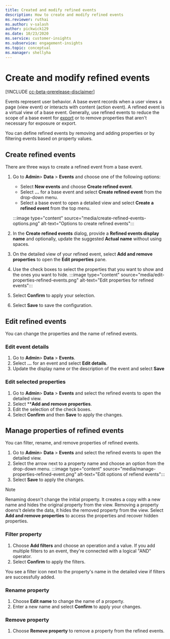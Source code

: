 ```yaml
---
title: Created and modify refined events
description: How to create and modify refined events
ms.reviewer: ruthai
ms.author: v-salash
author: pickwick129
ms.date: 10/23/2020
ms.service: customer-insights
ms.subservice: engagement-insights 
ms.topic: conceptual
ms.manager: shellyha
---
```


# Create and modify refined events

[!INCLUDE [cc-beta-prerelease-disclaimer](includes/cc-beta-prerelease-disclaimer.md)]

Events represent user behavior. A base event records when a user views a page (view event) or interacts with content (action event). A refined event is a virtual view of a base event. Generally, use refined events to reduce the scope of a base event for [export](export-events.md) or to remove properties that aren't necessary for exposure or export.

You can define refined events by removing and adding properties or by filtering events based on property values.

## Create refined events

There are three ways to create a refined event from a base event. 

1. Go to **Admin**> **Data** > **Events** and choose one of the following options:
    - Select **New events** and choose **Create refined event**.
    - Select **...** for a base event and select **Create refined event** from the drop-down menu.
    - Select a base event to open a detailed view and select **Create a refined event** from the top menu.
    
    :::image type="content" source="media/create-refined-events-options.png" alt-text="Options to create refined events":::

1. In the **Create refined events** dialog, provide a **Refined events display name** and optionally, update the suggested **Actual name** without using spaces.
 
1. On the detailed view of your refined event, select **Add and remove properties** to open the **Edit properties** pane. 

1. Use the check boxes to select the properties that you want to show and the ones you want to hide. 
   :::image type="content" source="media/edit-properties-refined-events.png" alt-text="Edit properties for refined events":::

1. Select **Confirm** to apply your selection.

1. Select **Save** to save the configuration.

## Edit refined events

You can change the properties and the name of refined events.

### Edit event details

1. Go to **Admin**> **Data** > **Events**. 
1. Select **...** for an event and select **Edit details**.
1. Update the display name or the description of the event and select **Save**

### Edit selected properties

1. Go to **Admin**> **Data** > **Events** and select the refined events to open the detailed view.
1. Select ****Add and remove properties**. 
1. Edit the selection of the check boxes.
1. Select **Confirm** and then **Save** to apply the changes.

## Manage properties of refined events

You can filter, rename, and remove properties of refined events.

1. Go to **Admin**> **Data** > **Events** and select the refined events to open the detailed view.
1. Select the arrow next to a property name and choose an option from the drop-down menu. 
   :::image type="content" source="media/manage-properties-refined-event.png" alt-text="Edit options of refiend events":::
1. Select **Save** to apply the changes.

> [!NOTE]
> Renaming doesn't change the initial property. It creates a copy with a new name and hides the original property from the view. Removing a property doens't delete the data, it hides the removed property from the view. Select **Add and remove properties** to access the properties and recover hidden properties.

### Filter property

1. Choose **Add filters** and choose an operation and a value. If you add multiple filters to an event, they're connected with a logical "AND" operator. 
1. Select **Confirm** to apply the filters.

You see a filter icon next to the property's name in the detailed view if filters are successfully added.

### Rename property

1. Choose **Edit name** to change the name of a property.
2. Enter a new name and select **Confirm** to apply your changes.

### Remove property

1. Choose **Remove property** to remove a property from the refined events.